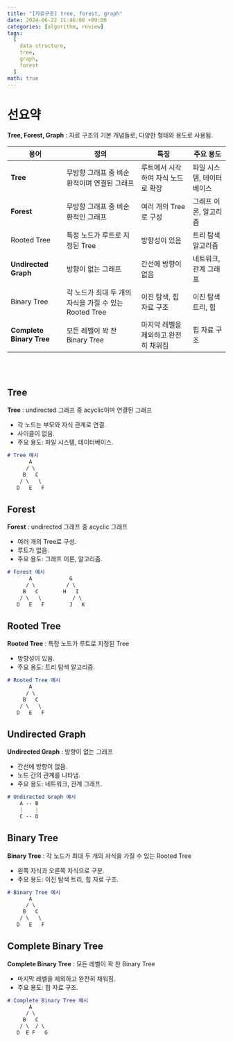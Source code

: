 ```yaml
---
title: "[자료구조] tree, forest, graph"
date: 2024-06-22 11:46:00 +09:00
categories: [algorithm, review]
tags:
  [
    data structure,
    tree,
    graph,
    forest
  ]
math: true
---
```



# **선요약**

**Tree, Forest, Graph** : 자료 구조의 기본 개념들로, 다양한 형태와 용도로 사용됨.

| 용어 | 정의 | 특징 | 주요 용도 |
| --- | --- | --- | --- |
| **Tree** | 무방향 그래프 중 비순환적이며 연결된 그래프 | 루트에서 시작하여 자식 노드로 확장 | 파일 시스템, 데이터베이스 |
| **Forest** | 무방향 그래프 중 비순환적인 그래프 | 여러 개의 Tree로 구성 | 그래프 이론, 알고리즘 |
| Rooted Tree | 특정 노드가 루트로 지정된 Tree | 방향성이 있음 | 트리 탐색 알고리즘 |
| **Undirected Graph** | 방향이 없는 그래프 | 간선에 방향이 없음 | 네트워크, 관계 그래프 |
| Binary Tree | 각 노드가 최대 두 개의 자식을 가질 수 있는 Rooted Tree | 이진 탐색, 힙 자료 구조 | 이진 탐색 트리, 힙 |
| **Complete Binary Tree** | 모든 레벨이 꽉 찬 Binary Tree | 마지막 레벨을 제외하고 완전히 채워짐 | 힙 자료 구조 |

<br/>
<br/>

## **Tree**

**Tree** : undirected 그래프 중 acyclic이며 연결된 그래프

- 각 노드는 부모와 자식 관계로 연결.
- 사이클이 없음.
- 주요 용도: 파일 시스템, 데이터베이스.

```markdown
# Tree 예시
       A
      / \
     B   C
    / \   \
   D   E   F
```

## **Forest**

**Forest** : undirected 그래프 중 acyclic 그래프

- 여러 개의 Tree로 구성.
- 루트가 없음.
- 주요 용도: 그래프 이론, 알고리즘.

```markdown
# Forest 예시
       A            G
      / \          / \
     B   C        H   I
    / \   \          / \
   D   E   F        J   K
```

## **Rooted Tree**

**Rooted Tree** : 특정 노드가 루트로 지정된 Tree

- 방향성이 있음.
- 주요 용도: 트리 탐색 알고리즘.

```markdown
# Rooted Tree 예시
       A
      / \
     B   C
    / \   \
   D   E   F
```

## **Undirected Graph**

**Undirected Graph** : 방향이 없는 그래프

- 간선에 방향이 없음.
- 노드 간의 관계를 나타냄.
- 주요 용도: 네트워크, 관계 그래프.

```markdown
# Undirected Graph 예시
    A -- B
    |    |
    C -- D
```

## **Binary Tree**

**Binary Tree** : 각 노드가 최대 두 개의 자식을 가질 수 있는 Rooted Tree

- 왼쪽 자식과 오른쪽 자식으로 구분.
- 주요 용도: 이진 탐색 트리, 힙 자료 구조.

```markdown
# Binary Tree 예시
       A
      / \
     B   C
    / \   \
   D   E   F
```

## **Complete Binary Tree**

**Complete Binary Tree** : 모든 레벨이 꽉 찬 Binary Tree

- 마지막 레벨을 제외하고 완전히 채워짐.
- 주요 용도: 힙 자료 구조.

```markdown
# Complete Binary Tree 예시
       A
      / \
     B   C
    / \  / \
   D  E F   G
```
